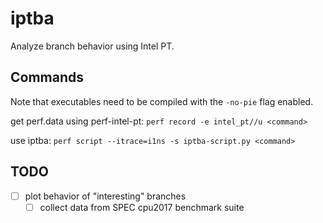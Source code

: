 iptba
=====

Analyze branch behavior using Intel PT.

Commands
--------
Note that executables need to be compiled with the `-no-pie` flag enabled.

get perf.data using perf-intel-pt: `perf record -e intel_pt//u <command>`

use iptba: `perf script --itrace=i1ns -s iptba-script.py <command>`

TODO
----
- [ ] plot behavior of "interesting" branches
  - [ ] collect data from SPEC cpu2017 benchmark suite

